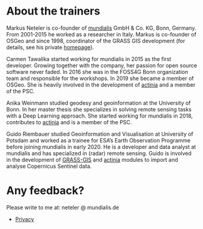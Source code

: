 # About the trainers

Markus Neteler is co-founder of [mundialis](https://www.mundialis.de) GmbH & Co. KG, Bonn, Germany. From 2001-2015 he worked as a researcher in Italy. Markus is co-founder of OSGeo and since 1998, coordinator of the GRASS GIS development (for details, see his private [homepage](https://grassbook.org/neteler/)).

Carmen Tawalika started working for mundialis in 2015 as the first developer. Growing together with the company, her passion for open source software never faded. In 2016 she was in the FOSS4G Bonn organization team and responsible for the workshops. In 2019 she became a member of OSGeo. She is heavily involved in the development of [actinia](https://github.com/mundialis/actinia_core) and a member of the PSC.

Anika Weinmann studied geodesy and geoinformation at the University of Bonn. In her master thesis she specializes in solving remote sensing tasks with a Deep Learning approach. She started working for mundialis in 2018, contributes to [actinia](https://github.com/mundialis/actinia_core) and is a member of the PSC.

Guido Riembauer studied Geoinformation and Visualisation at University of Potsdam and worked as a trainee for ESA’s Earth Observation Programme before joining mundialis in early 2020. He is a developer and data analyst at mundialis and has specialized in (radar) remote sensing. Guido is involved in the development of [GRASS-GIS](https://github.com/OSGeo/grass-addons) and [actinia](https://github.com/mundialis/actinia_core) modules to import and analyse Copernicus Sentinel data.

# Any feedback?

Please write to me at: neteler @ mundialis.de

- [Privacy](https://about.gitlab.com/privacy/)
